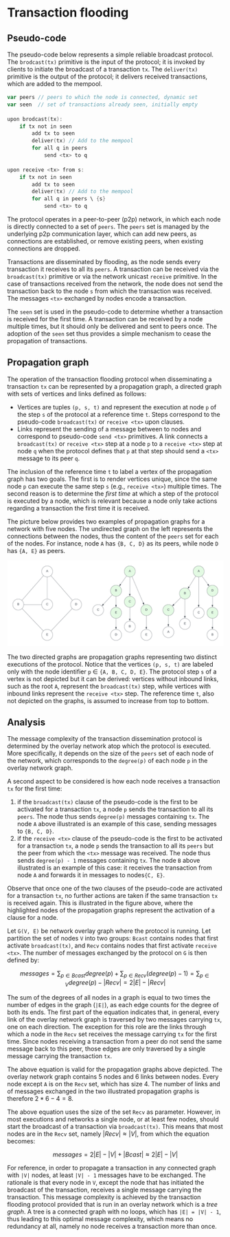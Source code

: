 # Transaction flooding


## Pseudo-code

The pseudo-code below represents a simple reliable broadcast protocol.
The `brodcast(tx)` primitive is the input of the protocol; it is invoked by
clients to initiate the broadcast of a transaction `tx`.
The `deliver(tx)` primitive is the output of the protocol; it delivers
received transactions, which are added to the mempool.

```go
var peers // peers to which the node is connected, dynamic set
var seen  // set of transactions already seen, initially empty

upon brodcast(tx):
    if tx not in seen
        add tx to seen
        deliver(tx) // Add to the mempool
        for all q in peers
            send <tx> to q

upon receive <tx> from s:
    if tx not in seen
        add tx to seen
        deliver(tx) // Add to the mempool
        for all q in peers \ {s}
            send <tx> to q
```

The protocol operates in a peer-to-peer (p2p) network, in which each node is
directly connected to a set of `peers`.
The `peers` set is managed by the underlying p2p communication layer, which can
add new peers, as connections are established, or remove existing peers, when
existing connections are dropped.

Transactions are disseminated by flooding, as the node sends every transaction
it receives to all its `peers`.
A transaction can be received via the `broadcast(tx)` primitive or via the
network unicast `receive` primitive.
In the case of transactions received from the network, the node does not send
the transaction back to the node `s` from which the transaction was received.
The messages `<tx>` exchanged by nodes encode a transaction.

The `seen` set is used in the pseudo-code to determine whether a transaction is
received for the first time.
A transaction can be received by a node multiple times, but it should only be
delivered and sent to peers once.
The adoption of the `seen` set thus provides a simple mechanism to cease the
propagation of transactions.

## Propagation graph

The operation of the transaction flooding protocol when disseminating a
transaction `tx` can be represented by a propagation graph,
a directed graph with sets of vertices and links defined as follows:

- Vertices are tuples `(p, s, t)` and represent the execution at node `p` of
  the step `s` of the protocol at a reference time `t`.
  Steps correspond to the pseudo-code `broadcast(tx)` or `receive <tx>` upon clauses.
- Links represent the sending of a message between to nodes and correspond to
  pseudo-code `send <tx>` primitives.
  A link connects a `broadcast(tx)` or `receive <tx>` step at a node `p` to a
  `receive <tx>` step at node `q` when the protocol defines that `p` at that
   step should send a `<tx>` message to its peer `q`.

The inclusion of the reference time `t` to label a vertex of the propagation
graph has two goals.
The first is to render vertices unique, since the same node `p` can execute
the same step `s` (e.g., `receive <tx>`) multiple times.
The second reason is to determine the _first time_ at which a step of the
protocol is executed by a node, which is relevant because a node only take
actions regarding a transaction the first time it is received.

The picture below provides two examples of propagation graphs for a network
with five nodes.
The undirected graph on the left represents the connections between the nodes,
thus the content of the `peers` set for each of the nodes.
For instance, node `A` has `{B, C, D}` as its peers,
while node `D` has `{A, E}` as peers.

![Propagation graph for the flooding protocol](./flooding-graph.png)

The two directed graphs are propagation graphs representing two distinct
executions of the protocol.
Notice that the vertices `(p, s, t)` are labeled only with the node identifier
`p` $\in$ `{A, B, C, D, E}`.
The protocol step `s` of a vertex is not depicted but it can be derived:
vertices without inbound links, such as the root `A`, represent the
`broadcast(tx)` step,
while vertices with inbound links represent the `receive <tx>` step.
The reference time `t`, also not depicted on the graphs, is assumed to increase
from top to bottom.

## Analysis

The message complexity of the transaction dissemination protocol is determined
by the overlay network atop which the protocol is executed.
More specifically, it depends on the size of the `peers` set of each node of
the network, which corresponds to the `degree(p)` of each node `p` in the
overlay network graph.

A second aspect to be considered is how each node receives a transaction `tx`
for the first time:

1. if the `broadcast(tx)` clause of the pseudo-code is the first to be activated
  for a transaction `tx`, a node `p` sends the transaction to all its `peers`.
  The node thus sends `degree(p)` messages containing `tx`.
  The node `A` above illustrated is an example of this case, sending
  messages to `{B, C, D}`.
1. if the `receive <tx>` clause of the pseudo-code is the first to be activated
  for a transaction `tx`, a node `p` sends the transaction to all its `peers`
  but the peer from which the `<tx>` message was received.
  The node thus sends `degree(p) - 1` messages containing `tx`.
  The node `B` above illustrated is an example of this case: it receives the
  transaction from node `A` and forwards it in messages  to nodes`{C, E}`.

Observe that once one of the two clauses of the pseudo-code are activated for a
transaction `tx`, no further actions are taken if the same transaction `tx` is
received again.
This is illustrated in the figure above, where the highlighted nodes of the
propagation graphs represent the activation of a clause for a node.

Let `G(V, E)` be network overlay graph where the protocol is running.
Let partition the set of nodes `V` into two groups: `Bcast` contains nodes that
first activate `broadcast(tx)`,
and `Recv` contains nodes that first activate `receive <tx>`.
The number of messages exchanged by the protocol on `G` is then defined by:

$$
messages = \sum_{p \in Bcast} degree(p) + \sum_{p \in Recv} (degree(p) - 1)
= \sum_{p \in V} degree(p) - |Recv|
= 2|E| - |Recv|
$$

The sum of the degrees of all nodes in a graph is equal to two times the number
of edges in the graph (`|E|`), as each edge counts for the degree of both its ends.
The first part of the equation indicates that, in general, every link of the
overlay network graph is traversed by two messages carrying `tx`, one on each
direction.
The exception for this role are the links through which a node in the `Recv`
set receives the message carrying `tx` for the first time.
Since nodes receiving a transaction from a peer do not send the same message
back to this peer, those edges are only traversed by a single message carrying
the transaction `tx`.

The above equation is valid for the propagation graphs above depicted.
The overlay network graph contains $5$ nodes and $6$ links between nodes.
Every node except `A` is on the `Recv` set, which has size $4$.
The number of links and of messages exchanged in the two illustrated
propagation graphs is therefore $2*6 - 4 = 8$.

The above equation uses the size of the set `Recv` as parameter.
However, in most executions and networks a single node, or at least few nodes,
should start the broadcast of a transaction via `broadcast(tx)`.
This means that most nodes are in the `Recv` set,
namely $|Recv| \approx |V|$, from which the equation becomes:

$$
messages = 2|E| - |V| + |Bcast| \approx 2|E| - |V|
$$

For reference, in order to propagate a transaction in any connected graph with
`|V|` nodes, at least `|V| - 1` messages have to be exchanged.
The rationale is that every node in `V`, except the node that has initiated the
broadcast of the transaction, receives a single message carrying the transaction.
This message complexity is achieved by the transaction flooding protocol
provided that is run in an overlay network which is a _tree graph_.
A tree is a connected graph with no loops, which has `|E| = |V| - 1`,
thus leading to this optimal message complexity, which means no redundancy at
all, namely no node receives a transaction more than once.
